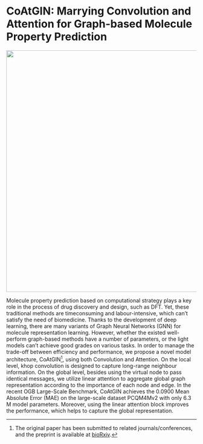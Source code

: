 # CoAtGIN: Marrying Convolution and Attention for Graph-based Molecule Property Prediction

<img src="https://user-images.githubusercontent.com/14835224/191413262-94b2897c-f4c4-4a9c-b993-839d392b4ff1.png" width="640" />

Molecule property prediction based on computational strategy plays a key role
in the process of drug discovery and design, such as DFT. Yet, these
traditional methods are timeconsuming and labour-intensive, which can’t satisfy
the need of biomedicine. Thanks to the development of deep learning, there are
many variants of Graph Neural Networks (GNN) for molecule representation
learning. However, whether the existed well-perform graph-based methods have a
number of parameters, or the light models can’t achieve good grades on various
tasks. In order to manage the trade-off between efficiency and performance, we
propose a novel model architecture, CoAtGIN[^1], using both Convolution and
Attention. On the local level, khop convolution is designed to capture
long-range neighbour information. On the global level, besides using the
virtual node to pass identical messages, we utilize linear attention to
aggregate global graph representation according to the importance of each node
and edge. In the recent OGB Large-Scale Benchmark, CoAtGIN achieves the 0.0900
Mean Absolute Error (MAE) on the large-scale dataset PCQM4Mv2 with only 6.3 M
model parameters.  Moreover, using the linear attention block improves the
performance, which helps to capture the global representation.

[^1]: The original paper has been submitted to related journals/conferences,
and the preprint is available at
[bioRxiv](https://biorxiv.org/cgi/content/short/2022.08.26.505499v1).

